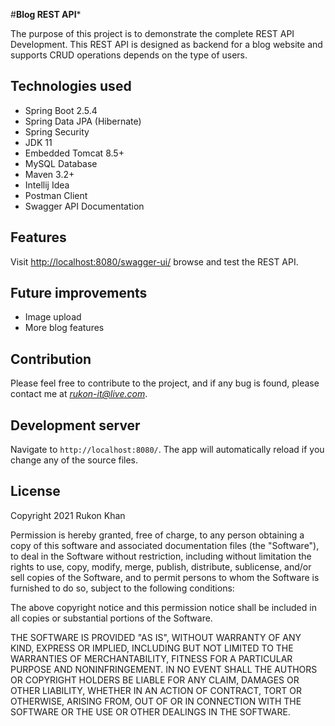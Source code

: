 #**Blog REST API***

The purpose of this project is to demonstrate the complete REST API Development. This REST API is designed as backend for a blog website and supports CRUD operations depends on the type of users.

## Technologies used

- Spring Boot 2.5.4
- Spring Data JPA (Hibernate)
- Spring Security
- JDK 11
- Embedded Tomcat 8.5+
- MySQL Database
- Maven 3.2+
- Intellij Idea
- Postman Client
- Swagger API Documentation

## Features

Visit [http://localhost:8080/swagger-ui/](http://localhost:8080/swagger-ui/) browse and test the REST API.

## Future improvements
- Image upload
- More blog features


## Contribution

Please feel free to contribute to the project, and if any bug is found, please contact me at *rukon-it@live.com*.

## Development server

Navigate to `http://localhost:8080/`. The app will automatically reload if you change any of the source files.

## License

Copyright 2021 Rukon Khan

Permission is hereby granted, free of charge, to any person obtaining a copy of this software and associated documentation files (the "Software"), to deal in the Software without restriction, including without limitation the rights to use, copy, modify, merge, publish, distribute, sublicense, and/or sell copies of the Software, and to permit persons to whom the Software is furnished to do so, subject to the following conditions:

The above copyright notice and this permission notice shall be included in all copies or substantial portions of the Software.

THE SOFTWARE IS PROVIDED "AS IS", WITHOUT WARRANTY OF ANY KIND, EXPRESS OR IMPLIED, INCLUDING BUT NOT LIMITED TO THE WARRANTIES OF MERCHANTABILITY, FITNESS FOR A PARTICULAR PURPOSE AND NONINFRINGEMENT. IN NO EVENT SHALL THE AUTHORS OR COPYRIGHT HOLDERS BE LIABLE FOR ANY CLAIM, DAMAGES OR OTHER LIABILITY, WHETHER IN AN ACTION OF CONTRACT, TORT OR OTHERWISE, ARISING FROM, OUT OF OR IN CONNECTION WITH THE SOFTWARE OR THE USE OR OTHER DEALINGS IN THE SOFTWARE.